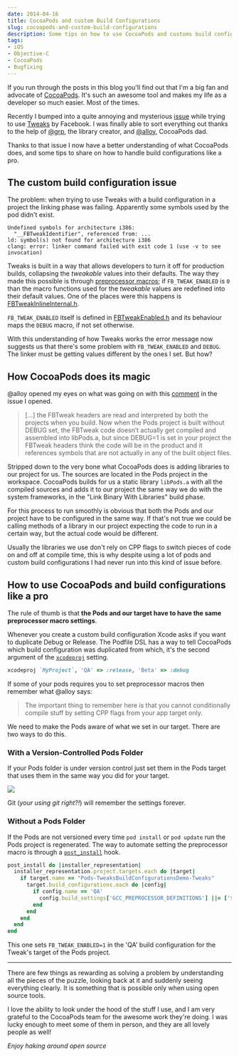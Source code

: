 ```yaml
---
date: 2014-04-16
title: CocoaPods and custom Build Configurations
slug: cocoapods-and-custom-build-configurations
description: Some tips on how to use CocoaPods and customs build configurations without headaches.
tags:
- iOS
- Objective-C
- CocoaPods
- Bugfixing
---
```


If you run through the posts in this blog you'll find out that I'm a big fan and advocate of [CocoaPods]. It's such an awesome tool and makes my life as a developer so much easier. Most of the times.

[CocoaPods]: http://cocoapods.org

Recently I bumped into a quite annoying and mysterious [issue] while trying to use [Tweaks] by Facebook. I was finally able to sort everything out thanks to the help of [@grp], the library creator, and [@alloy], CocoaPods dad.

[issue]: https://github.com/CocoaPods/CocoaPods/issues/1934
[Tweaks]: https://github.com/facebook/Tweaks
[@grp]: https://github.com/grp
[@alloy]: https://github.com/alloy

Thanks to that issue I now have a better understanding of what CocoaPods does, and some tips to share on how to handle build configurations like a pro.

## The custom build configuration issue

The problem: when trying to use Tweaks with a build configuration in a project the linking phase was failing. Apparently some symbols used by the pod didn't exist.

```
Undefined symbols for architecture i386:
  "__FBTweakIdentifier", referenced from: ...
ld: symbol(s) not found for architecture i386
clang: error: linker command failed with exit code 1 (use -v to see invocation)
```

Tweaks is built in a way that allows developers to turn it off for production builds, collapsing the _tweakable_ values into their defaults. The way they made this possible is through [preprocessor macros]; if `FB_TWEAK_ENABLED` is `0` than the macro functions used for the _tweakable_ values are redefined into their default values. One of the places were this happens is [FBTweakInlineInternal.h].

[preprocessor macros]: http://gcc.gnu.org/onlinedocs/cpp/Macros.html
[FBTweakInlineInternal.h]: https://github.com/facebook/Tweaks/blob/master/FBTweak/FBTweakInlineInternal.h

`FB_TWEAK_ENABLED` itself is defined in [FBTweakEnabled.h] and its behaviour maps the `DEBUG` macro, if not set otherwise.

[FBTweakEnabled.h]: https://github.com/facebook/Tweaks/blob/master/FBTweak/FBTweakEnabled.h

With this understanding of how Tweaks works the error message now suggests us that there's some problem with `FB_TWEAK_ENABLED` and `DEBUG`. The linker must be getting values different by the ones I set. But how?

## How CocoaPods does its magic

@alloy opened my eyes on what was going on with this [comment] in the issue I opened.

> [...] the FBTweak headers are read and interpreted by both the projects when you build. Now when the Pods project is built without DEBUG set, the FBTweak code doesn’t actually get compiled and assembled into libPods.a, but since DEBUG=1 is set in your project the FBTweak headers think the code will be in the product and it references symbols that are not actually in any of the built object files.

[comment]: https://github.com/CocoaPods/CocoaPods/issues/1934#issuecomment-40132425

Stripped down to the very bone what CocoaPods does is adding libraries to our project for us. The sources are located in the Pods project in the workspace. CocoaPods builds for us a static library `libPods.a` with all the compiled sources and adds it to our project the same way we do with the system frameworks, in the "Link Binary With Libraries" build phase.

For this process to run smoothly is obvious that both the Pods and our project have to be configured in the same way. If that's not true we could be calling methods of a library in our project expecting the code to run in a certain way, but the actual code would be different.

Usually the libraries we use don't rely on CPP flags to switch pieces of code on and off at compile time, this is why despite using a lot of pods and custom build configurations I had never run into this kind of issue before.

## How to use CocoaPods and build configurations like a pro

The rule of thumb is that **the Pods and our target have to have the same preprocessor macro settings**.

Whenever you create a custom build configuration Xcode asks if you want to duplicate Debug or Release. The Podfile DSL has a way to tell CocoaPods which build configuration was duplicated from which, it's the second argument of the [`xcodeproj`] setting.

```ruby
xcodeproj `MyProject`, 'QA' => :release, 'Beta' => :debug
```

If some of your pods requires you to set preprocessor macros then remember what @alloy says:

> The important thing to remember here is that you cannot conditionally compile stuff by setting CPP flags from your app target only.

We need to make the Pods aware of what we set in our target. There are two ways to do this.

### With a Version-Controlled Pods Folder

If your Pods folder is under version control just set them in the Pods target that uses them in the same way you did for your target.

<img src="/assets/2014-04-16/linked-libraries.jpg" />

Git (_your using git right?!_) will remember the settings forever.

### Without a Pods Folder

If the Pods are not versioned every time `pod install` or `pod update` run the Pods project is regenerated. The way to automate setting the preprocessor macro is through a [`post_install`] hook.

```ruby
post_install do |installer_representation|
  installer_representation.project.targets.each do |target|
    if target.name == "Pods-TweaksBuildConfigurationsDemo-Tweaks"
      target.build_configurations.each do |config|
        if config.name == 'QA'
          config.build_settings['GCC_PREPROCESSOR_DEFINITIONS'] ||= ['$(inherited)', 'FB_TWEAK_ENABLED=1']
        end
      end
    end
  end
end
```

This one sets `FB_TWEAK_ENABLED=1` in the 'QA' build configuration for the Tweak's target of the Pods project.

[`xcodeproj`]: http://guides.cocoapods.org/syntax/podfile.html#xcodeproj
[`post_install`]: http://guides.cocoapods.org/syntax/podfile.html#post_install

---

There are few things as rewarding as solving a problem by understanding all the pieces of the puzzle, looking back at it and suddenly seeing everything clearly. It is something that is possible only when using open source tools.

I love the ability to look under the hood of the stuff I use, and I am  very grateful to the CocoaPods team for the awesome work they're doing. I was lucky enough to meet some of them in person, and they are all lovely people as well!

_Enjoy haking around open source_
